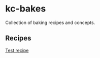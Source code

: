 # kc-bakes

Collection of baking recipes and concepts.

## Recipes

[Test recipe](content/recipes/test_recipe.md)

